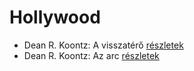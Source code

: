 # Hollywood

- Dean R. Koontz: A visszatérő [részletek](_details/Dean%20R.%20Koontz.md#id_1095)
- Dean R. Koontz: Az arc [részletek](_details/Dean%20R.%20Koontz.md#id_1093)